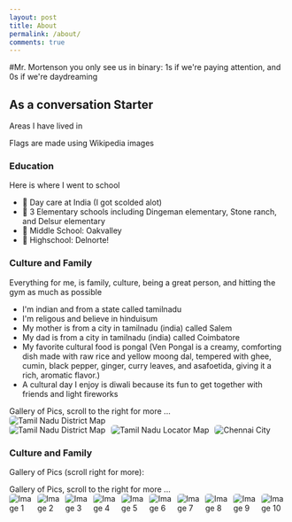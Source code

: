 ```yaml
---
layout: post
title: About
permalink: /about/
comments: true
---
```

#Mr. Mortenson you only see us in binary: 1s if we're paying attention, and 0s if we're daydreaming


## As a conversation Starter

Areas I have lived in 

<comment>
Flags are made using Wikipedia images
</comment>

<style>
    /* Style looks pretty compact, 
       - grid-container and grid-item are referenced the code 
    */
    .grid-container {
        display: grid;
        grid-template-columns: repeat(auto-fill, minmax(150px, 1fr)); /* Dynamic columns */
        gap: 10px;
    }
    .grid-item {
        text-align: center;
    }
    .grid-item img {
        width: 100%;
        height: 100px; /* Fixed height for uniformity */
        object-fit: contain; /* Ensure the image fits within the fixed height */
    }
    .grid-item p {
        margin: 5px 0; /* Add some margin for spacing */
    }

    .image-gallery {
        display: flex;
        flex-wrap: nowrap;
        overflow-x: auto;
        gap: 10px;
        }

    .image-gallery img {
        max-height: 150px;
        object-fit: cover;
        border-radius: 5px;
    }
</style>

<!-- This grid_container class is used by CSS styling and the id is used by JavaScript connection -->
<div class="grid-container" id="grid_container">
    <!-- content will be added here by JavaScript -->
</div>

<script>
    // 1. Make a connection to the HTML container defined in the HTML div
    var container = document.getElementById("grid_container"); // This container connects to the HTML div

    // 2. Define a JavaScript object for our http source and our data rows for the Living in the World grid
    var http_source = "https://upload.wikimedia.org/wikipedia/commons/";
    var living_in_the_world = [
        {"flag": "0/01/Flag_of_California.svg", "greeting": "Hey", "description": "California - 12 years "},
        {"flag": "4/41/Flag_of_India.svg", "greeting": "Hi", "description": "India - 3 years"},
    
    ];

    // 3a. Consider how to update style count for size of container
    // The grid-template-columns has been defined as dynamic with auto-fill and minmax

    // 3b. Build grid items inside of our container for each row of data
    for (const location of living_in_the_world) {
        // Create a "div" with "class grid-item" for each row
        var gridItem = document.createElement("div");
        gridItem.className = "grid-item";  // This class name connects the gridItem to the CSS style elements
        // Add "img" HTML tag for the flag
        var img = document.createElement("img");
        img.src = http_source + location.flag; // concatenate the source and flag
        img.alt = location.flag + " Flag"; // add alt text for accessibility

        // Add "p" HTML tag for the description
        var description = document.createElement("p");
        description.textContent = location.description; // extract the description

        // Add "p" HTML tag for the greeting
        var greeting = document.createElement("p");
        greeting.textContent = location.greeting;  // extract the greeting

        // Append img and p HTML tags to the grid item DIV
        gridItem.appendChild(img);
        gridItem.appendChild(description);
        gridItem.appendChild(greeting);

        // Append the grid item DIV to the container DIV
        container.appendChild(gridItem);
    }
</script>

### Education 

Here is where I went to school
- 🏫 Day care at India (I got scolded alot)
- 🏫 3 Elementary schools including Dingeman elementary, Stone ranch, and Delsur elementary
- 🏫 Middle School: Oakvalley
- 🏫 Highschool: Delnorte!


### Culture and Family

Everything for me, is family, culture, being a great person, and hitting the gym as much as possible

- I'm indian and from a state called tamilnadu
- I'm religous and believe in hinduisum
- My mother is from a city in tamilnadu (india) called Salem
- My dad is from a city in tamilnadu (india) called Coimbatore
- My favorite cultural food is pongal (Ven Pongal is a creamy, comforting dish made with raw rice and yellow moong dal,
 tempered with ghee, cumin, black pepper, ginger, curry leaves, and asafoetida, giving it a rich, aromatic flavor.)
- A cultural day I enjoy is diwali because its fun to get together with friends and light fireworks



 
<comment>
Gallery of Pics, scroll to the right for more ...
</comment>
<div class="image-gallery">
  <img src="https://imgs.search.brave.com/jviVMd4ZmNWU6qGpYOK5Ba1SElKb-s0vnbyCkcrT4oo/rs:fit:860:0:0:0/g:ce/aHR0cHM6Ly93d3cu/aW5kaWFuZXR6b25l/LmNvbS9wdWJsaWMv/YWRtaW4vdXBsb2Fk/SW1hZ2UvMV9NYXBf/b2ZfVGFtaWxfTmFk/dS5qcGc" 
       alt="Tamil Nadu District Map">
</div>
<div class="image-gallery">
  <img src="" 
       alt="Tamil Nadu District Map">
  <img src="https://static.sadhguru.org/d/46272/1633203136-1633203135756.jpg"
       alt="Tamil Nadu Locator Map">
  <img src="https://www.indianetzone.com/public/admin/uploadImage/1_Map_of_Tamil_Nadu.jpg"
       alt="Chennai City">
</div>

### Culture and Family

Gallery of Pics (scroll right for more):

<comment>
Gallery of Pics, scroll to the right for more ...
</comment>
<div class="image-gallery">
  <img src="{{site.baseurl}}/images/india temple 1.png" alt="Image 1">
  <img src="https://www.indianetzone.com/public/admin/uploadImage/1_Map_of_Tamil_Nadu.jpg" alt="Image 2">
  <img src="ttps://static.sadhguru.org/d/46272/1633203136-1633203135756.jpg" alt="Image 3">
  <img src="{{site.baseurl}}/images/about/surf.jpg" alt="Image 4">
  <img src="https://static.sadhguru.org/d/46272/1633203136-1633203135756.jpg"
  <img src="https://s7ap1.scene7.com/is/image/incredibleindia/1-coimbatore-tamil-nadu-perur-pateeswarar-temple-attr-hero?qlt=82&ts=1726654072821" alt="Image 5">
  <img src="{{site.baseurl}}/images/about/lora_fam.jpg" alt="Image 6">
  <img src="{{site.baseurl}}/images/about/lora_fam2.jpg" alt="Image 7">
  <img src="{{site.baseurl}}/images/about/pj_party.jpg" alt="Image 8">
  <img src="{{site.baseurl}}/images/about/trent_family.png" alt="Image 9">
  <img src="https://media.istockphoto.com/id/1271649503/photo/cheese-masala-dosa.jpg?s=612x612&w=0&k=20&c=dihYHUz-9Lc0AIvDgOaYes3FkpDoHBQudah9S5H7EyU=" alt="Image 10">
  <img src="https://upload.wikimedia.org/wikipedia/commons/thumb/a/a3/Tamil_Nadu_Defence_Corridor.jpg/500px-Tamil_Nadu_Defence_Corridor.jpg" alt="Ima5ge 11">
  <img src="{{site.baseurl}}/images/about/farm.jpg" alt="Image 12">
  <img>src= "
</div>